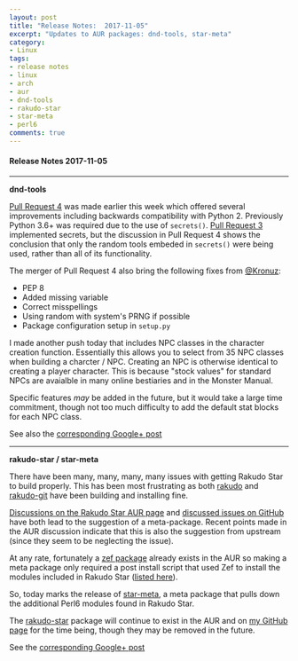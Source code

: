 ```yaml
---
layout: post
title: "Release Notes:  2017-11-05"
excerpt: "Updates to AUR packages: dnd-tools, star-meta"
category:
- Linux
tags:
- release notes
- linux
- arch
- aur
- dnd-tools
- rakudo-star
- star-meta
- perl6
comments: true
---
```


#### Release Notes 2017-11-05

----

**dnd-tools**

[Pull Request 4](https://github.com/savagezen/dnd-tools/pull/4) was made earlier this week which offered several improvements including backwards compatibility with Python 2.  Previously Python 3.6+ was required due to the use of ```secrets()```.  [Pull Request 3](https://github.com/savagezen/dnd-tools/pull/3) implemented secrets, but the discussion in Pull Request 4 shows the conclusion that only the random tools embeded in ```secrets()``` were being used, rather than all of its functionality.

The merger of Pull Request 4 also bring the following fixes from [@Kronuz](https://github.com/Kronuz):
- PEP 8
- Added missing variable
- Correct misspellings
- Using random with system's PRNG if possible
- Package configuration setup in ```setup.py```

I made another push today that includes NPC classes in the character creation function.  Essentially this allows you to select from 35 NPC classes when building a charcter / NPC.  Creating an NPC is otherwise identical to creating a player character.  This is because "stock values" for standard NPCs are avaialble in many online bestiaries and in the Monster Manual.

Specific features *may* be added in the future, but it would take a large time commitment, though not too much difficulty to add the default stat blocks for each NPC class.

See also the [corresponding Google+ post](https://plus.google.com/+AustinHaedicke/posts/9wZENQ4stbo)

----

**rakudo-star / star-meta**

There have been many, many, many, many issues with getting Rakudo Star to build properly.  This has been most frustrating as both [rakudo](https://aur.archlinux.org/packages/rakudo/) and [rakudo-git](https://aur.archlinux.org/packages/rakudo-git/) have been building and installing fine.

[Discussions on the Rakudo Star AUR page](https://aur.archlinux.org/packages/rakudo-star/) and [discussed issues on GitHub](https://github.com/savagezen/pkgbuild/issues/2) have both lead to the suggestion of a meta-package.  Recent points made in the AUR discussion indicate that this is also the suggestion from upstream (since they seem to be neglecting the issue).

At any rate, fortunately a [zef package](https://aur.archlinux.org/packages/zef/) already exists in the AUR so making a meta package only required a post install script that used Zef to install the modules included in Rakudo Star ([listed here](https://github.com/rakudo/star/blob/master/modules/MODULES.txt)).

So, today marks the release of [star-meta](https://aur.archlinux.org/packages/star-meta/), a meta package that pulls down the additional Perl6 modules found in Rakudo Star.

The [rakudo-star](https://aur.archlinux.org/packages/rakudo-star/) package will continue to exist in the AUR and on [my GitHub page](https://github.com/savagezen/pkgbuild/tree/master/rakudo-star) for the time being, though they may be removed in the future.

See the [corresponding Google+ post](https://plus.google.com/+AustinHaedicke/posts/4auKyXhUapA)